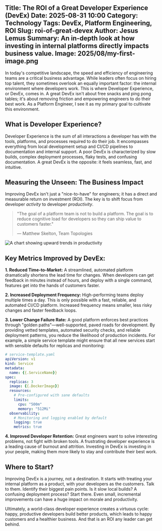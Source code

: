 Title: The ROI of a Great Developer Experience (DevEx)
Date: 2025-08-31 10:00
Category: Technology
Tags: DevEx, Platform Engineering, ROI
Slug: roi-of-great-devex
Author: Jesus Lemus
Summary: An in-depth look at how investing in internal platforms directly impacts business value.
Image: 2025/08/my-first-image.png
---

In today's competitive landscape, the speed and efficiency of engineering teams are a critical business advantage. While leaders often focus on hiring top talent, they sometimes overlook an equally important factor: the internal environment where developers work. This is where Developer Experience, or DevEx, comes in. A great DevEx isn't about free snacks and ping pong tables; it's about removing friction and empowering engineers to do their best work. As a Platform Engineer, I see it as my primary goal to cultivate this environment.

## What is Developer Experience?

Developer Experience is the sum of all interactions a developer has with the tools, platforms, and processes required to do their job. It encompasses everything from local development setup and CI/CD pipelines to documentation and internal support. A poor DevEx is characterized by slow builds, complex deployment processes, flaky tests, and confusing documentation. A great DevEx is the opposite: it feels seamless, fast, and intuitive.

## Measuring the Unseen: The Business Impact

Improving DevEx isn't just a "nice-to-have" for engineers; it has a direct and measurable return on investment (ROI). The key is to shift focus from developer *activity* to developer *productivity*.

> "The goal of a platform team is not to build a platform. The goal is to reduce cognitive load for developers so they can ship value to customers faster."
> <footer>— Matthew Skelton, Team Topologies</footer>

![A chart showing upward trends in productivity]({static}/images/2025/08/my-first-image.png)

## Key Metrics Improved by DevEx:

**1. Reduced Time-to-Market:** A streamlined, automated platform dramatically shortens the lead time for changes. When developers can get feedback in minutes instead of hours, and deploy with a single command, features get into the hands of customers faster.

**2. Increased Deployment Frequency:** High-performing teams deploy multiple times a day. This is only possible with a fast, reliable, and automated CI/CD platform. Increased frequency means smaller, less risky changes and faster feedback loops.

**3. Lower Change Failure Rate:** A good platform enforces best practices through "golden paths"—well-supported, paved roads for development. By providing vetted templates, automated security checks, and reliable deployment patterns, you reduce the likelihood of production incidents. For example, a simple service template might ensure that all new services start with sensible defaults for replicas and monitoring:

```yaml
# service-template.yaml
apiVersion: v1
kind: Service
metadata:
  name: {{.ServiceName}}
spec:
  replicas: 3
  image: {{.DockerImage}}
  resources:
    # Pre-configured with sane defaults
    limits:
      cpu: "500m"
      memory: "512Mi"
  observability:
    # Monitoring and logging enabled by default
    logging: true
    metrics: true
```

**4. Improved Developer Retention:** Great engineers want to solve interesting problems, not fight with broken tools. A frustrating developer experience is a leading cause of burnout and attrition. Investing in DevEx is investing in your people, making them more likely to stay and contribute their best work.

## Where to Start?

Improving DevEx is a journey, not a destination. It starts with treating your internal platform as a product, with your developers as the customers. Talk to them. Identify their biggest pain points. Is it slow local builds? A confusing deployment process? Start there. Even small, incremental improvements can have a huge impact on morale and productivity.

Ultimately, a world-class developer experience creates a virtuous cycle: happy, productive developers build better products, which leads to happy customers and a healthier business. And that is an ROI any leader can get behind.
